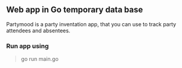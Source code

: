 ## Web app in Go temporary data base

Partymood is a party inventation app, that you can use to track party attendees and absentees.

### Run app using

> go run main.go

